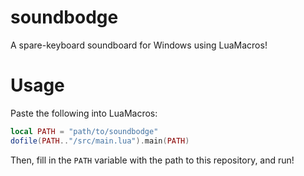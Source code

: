 # soundbodge
A spare-keyboard soundboard for Windows using LuaMacros!

# Usage
Paste the following into LuaMacros:
```lua
local PATH = "path/to/soundbodge"
dofile(PATH.."/src/main.lua").main(PATH)
```
Then, fill in the `PATH` variable with the path to this repository, and run!

